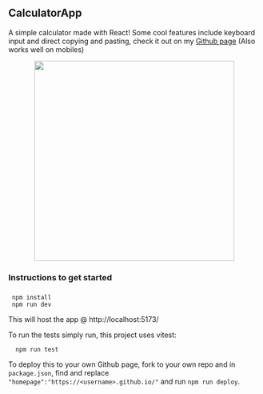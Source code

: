## CalculatorApp

A simple calculator made with React! Some cool features include keyboard input and direct copying and pasting, check it out on 
my <a href=https://ahmadk98.github.io/CalculatorApp/>Github page</a> (Also works well on mobiles)

<p align="center">
  <img src=https://user-images.githubusercontent.com/52612156/225475192-17253426-96e3-41e1-8001-693426223690.png height=400px>
</p>

### Instructions to get started

###
```
 npm install
 npm run dev
```

This will host the app @ http://localhost:5173/ <br/>
<p>
To run the tests simply run, this project uses vitest:

```
  npm run test
```
</p>

To deploy this to your own Github page, fork to your own repo and in ```package.json```, find and replace ```"homepage":"https://<username>.github.io/"``` and run ```npm run deploy```.
